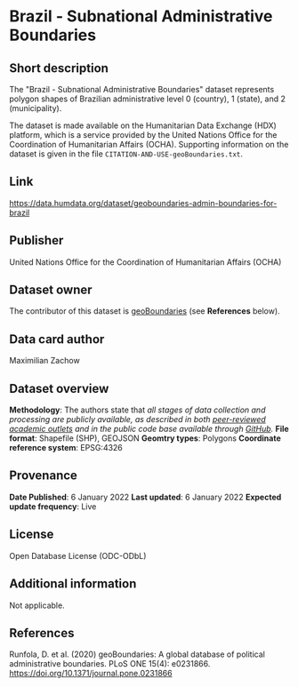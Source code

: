 # Brazil - Subnational Administrative Boundaries

## Short description
The "Brazil - Subnational Administrative Boundaries" dataset represents polygon shapes of Brazilian administrative level 0 (country), 1 (state), and 2 (municipality).

The dataset is made available on the Humanitarian Data Exchange (HDX) platform, which is a service provided by the United Nations Office for the Coordination of Humanitarian Affairs (OCHA). 
Supporting information on the dataset is given in the file `CITATION-AND-USE-geoBoundaries.txt`.

## Link
https://data.humdata.org/dataset/geoboundaries-admin-boundaries-for-brazil

## Publisher
United Nations Office for the Coordination of Humanitarian Affairs (OCHA)

## Dataset owner
The contributor of this dataset is [geoBoundaries](https://www.geoboundaries.org) (see **References** below).

## Data card author
Maximilian Zachow

## Dataset overview
**Methodology**: The authors state that *all stages of data collection and processing are publicly available, as described in both [peer-reviewed academic outlets](https://doi.org/10.1371/journal.pone.0231866) and in the public code base available through [GitHub](https://github.com/wmgeolab/geoBoundaries).*
**File format**: Shapefile (SHP), GEOJSON
**Geomtry types**: Polygons
**Coordinate reference system**: EPSG:4326

## Provenance 
**Date Published**: 6 January 2022
**Last updated**: 6 January 2022
**Expected update frequency**: Live

## License
Open Database License (ODC-ODbL)  

## Additional information
Not applicable.

## References
Runfola, D. et al. (2020) geoBoundaries: A global database of political administrative boundaries. PLoS ONE 15(4): e0231866. https://doi.org/10.1371/journal.pone.0231866